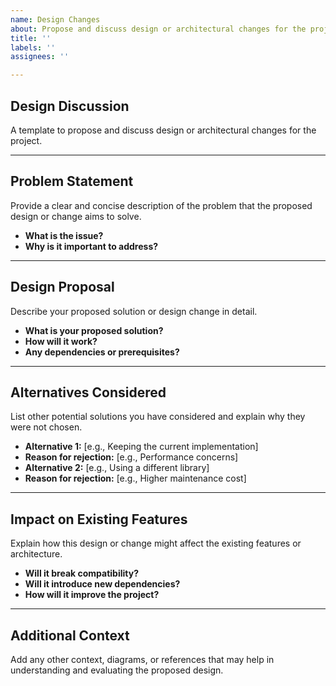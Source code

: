 ```yaml
---
name: Design Changes
about: Propose and discuss design or architectural changes for the project.
title: ''
labels: ''
assignees: ''

---
```


## Design Discussion  
A template to propose and discuss design or architectural changes for the project.

---

## Problem Statement  
Provide a clear and concise description of the problem that the proposed design or change aims to solve.  
- **What is the issue?**  
- **Why is it important to address?**  

---

## Design Proposal  
Describe your proposed solution or design change in detail.  
- **What is your proposed solution?**  
- **How will it work?**  
- **Any dependencies or prerequisites?**  

---

## Alternatives Considered  
List other potential solutions you have considered and explain why they were not chosen.  
- **Alternative 1:** [e.g., Keeping the current implementation]  
- **Reason for rejection:** [e.g., Performance concerns]  
- **Alternative 2:** [e.g., Using a different library]  
- **Reason for rejection:** [e.g., Higher maintenance cost]  

---

## Impact on Existing Features  
Explain how this design or change might affect the existing features or architecture.  
- **Will it break compatibility?**  
- **Will it introduce new dependencies?**  
- **How will it improve the project?**  

---

## Additional Context  
Add any other context, diagrams, or references that may help in understanding and evaluating the proposed design.
